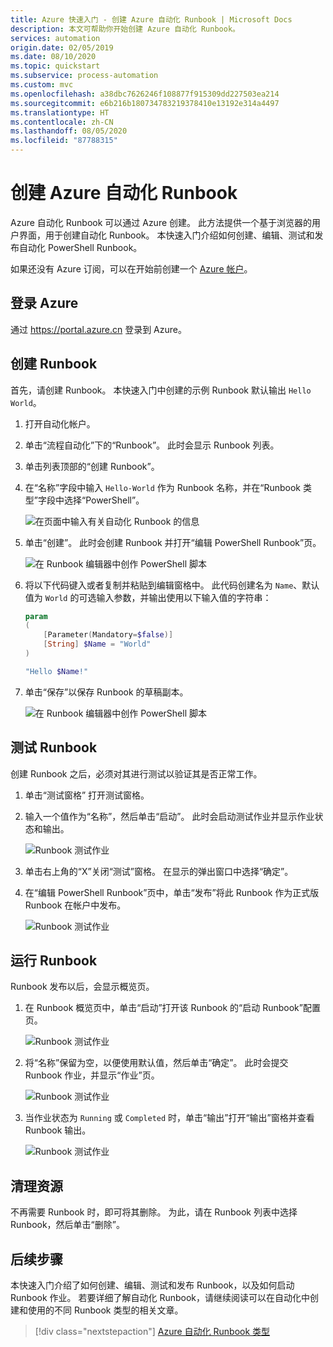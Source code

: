 ```yaml
---
title: Azure 快速入门 - 创建 Azure 自动化 Runbook | Microsoft Docs
description: 本文可帮助你开始创建 Azure 自动化 Runbook。
services: automation
origin.date: 02/05/2019
ms.date: 08/10/2020
ms.topic: quickstart
ms.subservice: process-automation
ms.custom: mvc
ms.openlocfilehash: a38dbc7626246f108877f915309dd227503ea214
ms.sourcegitcommit: e6b216b180734783219378410e13192e314a4497
ms.translationtype: HT
ms.contentlocale: zh-CN
ms.lasthandoff: 08/05/2020
ms.locfileid: "87788315"
---
```

# <a name="create-an-azure-automation-runbook"></a>创建 Azure 自动化 Runbook

Azure 自动化 Runbook 可以通过 Azure 创建。 此方法提供一个基于浏览器的用户界面，用于创建自动化 Runbook。 本快速入门介绍如何创建、编辑、测试和发布自动化 PowerShell Runbook。

如果还没有 Azure 订阅，可以在开始前创建一个 [Azure 帐户](https://www.azure.cn/pricing/1rmb-trial/?WT.mc_id=A261C142F)。

## <a name="sign-in-to-azure"></a>登录 Azure

通过 https://portal.azure.cn 登录到 Azure。

## <a name="create-the-runbook"></a>创建 Runbook

首先，请创建 Runbook。 本快速入门中创建的示例 Runbook 默认输出 `Hello World`。

1. 打开自动化帐户。

1. 单击“流程自动化”下的“Runbook”。  此时会显示 Runbook 列表。

1. 单击列表顶部的“创建 Runbook”。

1. 在“名称”字段中输入 `Hello-World` 作为 Runbook 名称，并在“Runbook 类型”字段中选择“PowerShell”。   

   ![在页面中输入有关自动化 Runbook 的信息](./media/automation-quickstart-create-runbook/automation-create-runbook-configure.png)

1. 单击“创建”。 此时会创建 Runbook 并打开“编辑 PowerShell Runbook”页。

    ![在 Runbook 编辑器中创作 PowerShell 脚本](./media/automation-quickstart-create-runbook/automation-edit-runbook-empty.png)

1. 将以下代码键入或者复制并粘贴到编辑窗格中。 此代码创建名为 `Name`、默认值为 `World` 的可选输入参数，并输出使用以下输入值的字符串：

   ```powershell
   param
   (
       [Parameter(Mandatory=$false)]
       [String] $Name = "World"
   )

   "Hello $Name!"
   ```

1. 单击“保存”以保存 Runbook 的草稿副本。

    ![在 Runbook 编辑器中创作 PowerShell 脚本](./media/automation-quickstart-create-runbook/automation-edit-runbook.png)

## <a name="test-the-runbook"></a>测试 Runbook

创建 Runbook 之后，必须对其进行测试以验证其是否正常工作。

1. 单击“测试窗格”  打开测试窗格。

1. 输入一个值作为“名称”，然后单击“启动”。 此时会启动测试作业并显示作业状态和输出。

    ![Runbook 测试作业](./media/automation-quickstart-create-runbook/automation-test-runbook.png)

1. 单击右上角的“X”关闭“测试”窗格。 在显示的弹出窗口中选择“确定”。

1. 在“编辑 PowerShell Runbook”页中，单击“发布”将此 Runbook 作为正式版 Runbook 在帐户中发布。

   ![Runbook 测试作业](./media/automation-quickstart-create-runbook/automation-hello-world-runbook-job.png)

## <a name="run-the-runbook"></a>运行 Runbook

Runbook 发布以后，会显示概览页。

1. 在 Runbook 概览页中，单击“启动”打开该 Runbook 的“启动 Runbook”配置页。

   ![Runbook 测试作业](./media/automation-quickstart-create-runbook/automation-hello-world-runbook-start.png)

1. 将“名称”保留为空，以便使用默认值，然后单击“确定”。  此时会提交 Runbook 作业，并显示“作业”页。

   ![Runbook 测试作业](./media/automation-quickstart-create-runbook/automation-job-page.png)

1. 当作业状态为 `Running` 或 `Completed` 时，单击“输出”打开“输出”窗格并查看 Runbook 输出。

   ![Runbook 测试作业](./media/automation-quickstart-create-runbook/automation-hello-world-runbook-job-output.png)

## <a name="clean-up-resources"></a>清理资源

不再需要 Runbook 时，即可将其删除。 为此，请在 Runbook 列表中选择 Runbook，然后单击“删除”。

## <a name="next-steps"></a>后续步骤

本快速入门介绍了如何创建、编辑、测试和发布 Runbook，以及如何启动 Runbook 作业。 若要详细了解自动化 Runbook，请继续阅读可以在自动化中创建和使用的不同 Runbook 类型的相关文章。

> [!div class="nextstepaction"]
> [Azure 自动化 Runbook 类型](./automation-runbook-types.md)
